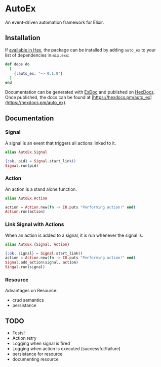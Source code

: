 # AutoEx

An event-driven automation framework for Elixir.

## Installation

If [available in Hex](https://hex.pm/docs/publish), the package can be installed
by adding `auto_ex` to your list of dependencies in `mix.exs`:

```elixir
def deps do
  [
    {:auto_ex, "~> 0.1.0"}
  ]
end
```

Documentation can be generated with [ExDoc](https://github.com/elixir-lang/ex_doc)
and published on [HexDocs](https://hexdocs.pm). Once published, the docs can
be found at [https://hexdocs.pm/auto_ex](https://hexdocs.pm/auto_ex).

## Documentation

### Signal

A signal is an event that triggers all actions linked to it.

```elixir
alias AutoEx.Signal

{:ok, pid} = Signal.start_link()
Signal.run(pid)
```

### Action

An action is a stand alone function.

```elixir
alias AutoEx.Action

action = Action.new(fn -> IO.puts "Performing action!" end)
Action.run(action)
```

### Link Signal with Actions

When an action is added to a signal, it is run whenever the signal is.

```elixir
alias AutoEx.{Signal, Action}

{:ok, signal} = Signal.start_link()
action = Action.new(fn -> IO.puts "Performing action!" end)
Signal.add_action(signal, action)
Singal.run(signal)
```

### Resource

Advantages on Resource:
- crud semantics
- persistance

## TODO
- Tests!
- Action retry
- Logging when signal is fired
- Logging when action is executed (successful/failure)
- persistance for resource
- documenting resource

